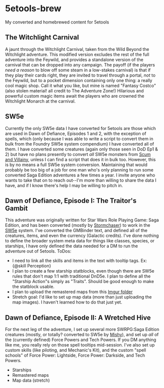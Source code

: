 # 5etools-brew
My converted and homebrewed content for 5etools

## The Witchlight Carnival

A jaunt through the Witchlight Carnival, taken from the Wild Beyond the Witchlight adventure. This modified version excludes the rest of the full adventure into the Feywild, and provides a standalone version of the carnival that can be dropped into any campaign.  The payoff (if the players *need a reason* to blow off some steam in a low-stakes carnival) is that if they play their cards right, they are invited to travel through a portal, *not* to the Feywild, but to a pocket dimension containing only one thing: a really cool magic shop.  Call it what you like, but mine is named "Fantasy Costco"  (also stolen material! all credit to The Adventure Zone!) Hilarious and powerful custom magic items await the players who are crowned the Witchlight Monarch at the carnival.

## SW5e

Currently the only SW5e data I have converted for 5etools are those which are used in Dawn of Defiance, Episodes 1 and 2, with the exception of spells, which (only because I was able to write a script to convert them in bulk from the Foundry SW5e system compendium) I have converted all of them.  I have converted some creatures (again only those seen in DoD Ep1 & 2) but have no plans presently to convert *all* SW5e monsters from [Scum and Villainy](https://sw5e.com/rules/snv), unless I can find a script that does it in bulk too.  However, this is by no means a full SW5e system conversion.  Maintaining that would probably be too big of a job for one man who's only planning to run some converted Saga Edition adventures a few times a year.  I invite anyone who wants to take that on to reach out--I'm more than willing to share the data I have, and if I know there's help I may be willing to pitch in.

## Dawn of Defiance, Episode I: The Traitor's Gambit

This adventure was originally written for Star Wars Role Playing Game: Saga Edition, and has been converted (mostly by [Stormchaser](https://www.gmbinder.com/profile/stormchaser)) to work in the [SW5e](https://SW5e.com) system.  I've converted the GMBinder text, and defined all of the creatures, items, and even the currency (Galactic credits).  I've done nothing to define the broader system meta data for things like classes, species, or starships, I have only defined the data needed for a DM to run the adventure out of 5etools.
ToDos:
- I need to link all the skills and items in the text with tooltip tags.  Ex: {@skill Perception}
- I plan to create a few starship statblocks, even though there are SW5e rules that don't map 1:1 with traditional DnD5e. I plan to define all the "Starship Action"s simply as "Traits".  Should be good enough to make the statblock usable.
- I plan to upload the remastered maps from this [Imgur folder](https://imgur.com/user/peterptero)
- Stretch goal: I'd like to set up map data (more than just uploading the map images). I haven't learned how to do that just yet.

## Dawn of Defiance, Episode II: A Wretched Hive

For the next leg of the adventure, I set up several more SWRPG:Saga Edition creatures (mostly, or totally? converted to SW5e by [Mishy](https://www.gmbinder.com/profile/mishy)), and set up *all* of the (currently defined) Force Powers and Tech Powers.  If you DM anything like me, you really rely on those spell tooltips mid-session.  I've also set up custom skills (like piloting, and Mechanic's Kit), and the custom "spell schools" of Force Power: Lightside, Force Power: Darkside, and Tech Powers.
- Starships
- Remastered maps
- Map data (stretch)
